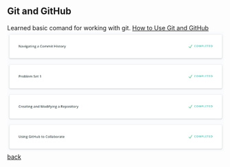 ## Git and GitHub
Learned basic comand for working with git.
[How to Use Git and GitHub](https://classroom.udacity.com/courses/ud775)
![alt-текст](0_git.jpg)
[back](../README.md)
